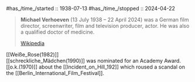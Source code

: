 
#has_/time_/started :: 1938-07-13 
#has_/time_/stopped  :: 2024-04-22 

> **Michael Verhoeven** (13 July 1938 – 22 April 2024) 
> was a German film director, screenwriter, film and television producer, actor. 
> He was also a qualified doctor of medicine.
>
> [Wikipedia](https://en.wikipedia.org/wiki/Michael%20Verhoeven)

[[Weiße_Rose(1982)]]  
[[schreckliche_Mädchen(1990)]] was nominated for an Academy Award. 
[[o.k.(1970)]] about the [[Incident_on_Hill_192]] 
which roused a scandal on the [[Berlin_International_Film_Festival]].  

